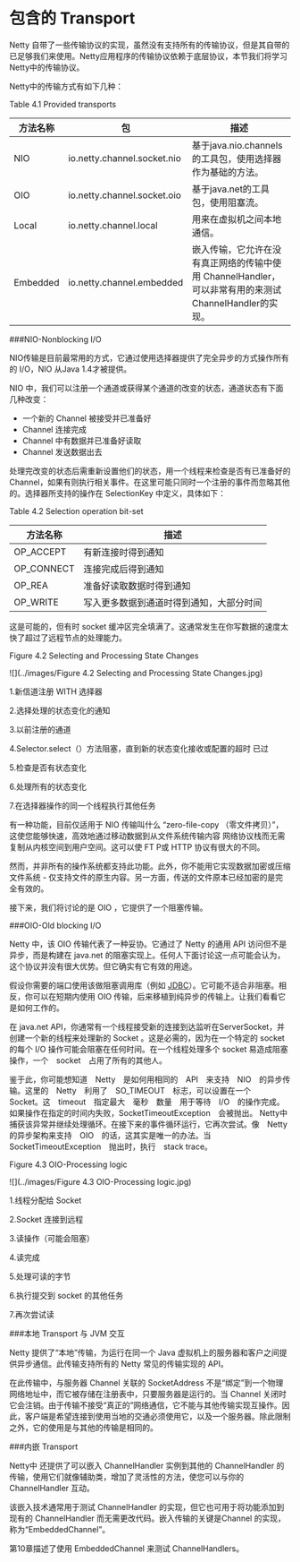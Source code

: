 包含的 Transport
=====

Netty 自带了一些传输协议的实现，虽然没有支持所有的传输协议，但是其自带的已足够我们来使用。Netty应用程序的传输协议依赖于底层协议，本节我们将学习Netty中的传输协议。

Netty中的传输方式有如下几种：

Table 4.1 Provided transports

方法名称     |包 |描述 
-------- | ------- |--- 
NIO|io.netty.channel.socket.nio|基于java.nio.channels的工具包，使用选择器作为基础的方法。
OIO|io.netty.channel.socket.oio|基于java.net的工具包，使用阻塞流。
Local|io.netty.channel.local|用来在虚拟机之间本地通信。
Embedded|io.netty.channel.embedded|嵌入传输，它允许在没有真正网络的传输中使用 ChannelHandler，可以非常有用的来测试ChannelHandler的实现。

###NIO-Nonblocking I/O 


NIO传输是目前最常用的方式，它通过使用选择器提供了完全异步的方式操作所有的 I/O，NIO 从Java 1.4才被提供。

NIO 中，我们可以注册一个通道或获得某个通道的改变的状态，通道状态有下面几种改变：

* 一个新的 Channel 被接受并已准备好
* Channel 连接完成
* Channel 中有数据并已准备好读取
* Channel 发送数据出去
        
处理完改变的状态后需重新设置他们的状态，用一个线程来检查是否有已准备好的 Channel，如果有则执行相关事件。在这里可能只同时一个注册的事件而忽略其他的。选择器所支持的操作在 SelectionKey 中定义，具体如下：

Table 4.2 Selection operation bit-set

方法名称  |描述 
-------- |--- 
OP_ACCEPT | 有新连接时得到通知
OP_CONNECT | 连接完成后得到通知
OP_REA | 准备好读取数据时得到通知
OP_WRITE | 写入更多数据到通道时得到通知，大部分时间
这是可能的，但有时 socket 缓冲区完全填满了。这通常发生在你写数据的速度太快了超过了远程节点的处理能力。

Figure 4.2 Selecting and Processing State Changes

![](../images/Figure 4.2 Selecting and Processing State Changes.jpg)

1.新信道注册 WITH 选择器

2.选择处理的状态变化的通知

3.以前注册的通道

4.Selector.select（）方法阻塞，直到新的状态变化接收或配置的超时
已过

5.检查是否有状态变化

6.处理所有的状态变化

7.在选择器操作的同一个线程执行其他任务

有一种功能，目前仅适用于 NIO 传输叫什么 “zero-file-copy （零文件拷贝）”，这使您能够快速，高效地通过移动数据到从文件系统传输内容
网络协议栈而无需复制从内核空间到用户空间。这可以使 FT P或 HTTP 协议有很大的不同。

然而，并非所有的操作系统都支持此功能。此外，你不能用它实现数据加密或压缩文件系统 - 仅支持文件的原生内容。另一方面，传送的文件原本已经加密的是完全有效的。

接下来，我们将讨论的是 OIO ，它提供了一个阻塞传输。

###OIO-Old blocking I/O

Netty 中，该 OIO 传输代表了一种妥协。它通过了 Netty 的通用 API 访问但不是异步，而是构建在 java.net 的阻塞实现上。任何人下面讨论这一点可能会认为，这个协议并没有很大优势。但它确实有它有效的用途。

假设你需要的端口使用该做阻塞调用库（例如 [JDBC](http://www.oracle.com/technetwork/java/javase/jdbc/index.html)）。它可能不适合非阻塞。相反，你可以在短期内使用 OIO 传输，后来移植到纯异步的传输上。让我们看看它是如何工作的。

在 java.net API，你通常有一个线程接受新的连接到达监听在ServerSocket，并创建一个新的线程来处理新的 Socket 。这是必需的，因为在一个特定的 socket的每个 I/O 操作可能会阻塞在任何时间。在一个线程处理多个 socket 易造成阻塞操作，一个　socket　占用了所有的其他人。

鉴于此，你可能想知道　Netty　是如何用相同的　API　来支持　NIO　的异步传输。这里的　Netty　利用了　SO_TIMEOUT　标志，可以设置在一个　Socket。这　timeout　指定最大　毫秒　数量　用于等待　I/O　的操作完成。如果操作在指定的时间内失败，SocketTimeoutException　会被抛出。 Netty中捕获该异常并继续处理循环。在接下来的事件循环运行，它再次尝试。像　Netty　的异步架构来支持　OIO　的话，这其实是唯一的办法。当SocketTimeoutException　抛出时，执行　stack trace。

Figure 4.3 OIO-Processing logic

![](../images/Figure 4.3 OIO-Processing logic.jpg)

1.线程分配给 Socket

2.Socket 连接到远程

3.读操作（可能会阻塞）

4.读完成

5.处理可读的字节
 
6.执行提交到 socket 的其他任务

7.再次尝试读

###本地 Transport 与 JVM 交互 

Netty 提供了“本地”传输，为运行在同一个 Java 虚拟机上的服务器和客户之间提供异步通信。此传输支持所有的 Netty 常见的传输实现的 API。

在此传输中，与服务器 Channel 关联的 SocketAddress 不是“绑定”到一个物理网络地址中，而它被存储在注册表中，只要服务器是运行的。当 Channel 关闭时它会注销。由于传输不接受“真正的”网络通信，它不能与其他传输实现互操作。因此，客户端是希望连接到使用当地的交通必须使用它，以及一个服务器。除此限制之外，它的使用是与其他的传输是相同的。

###内嵌 Transport 

Netty中 还提供了可以嵌入 ChannelHandler 实例到其他的 ChannelHandler 的传输，使用它们就像辅助类，增加了灵活性的方法，使您可以与你的 ChannelHandler 互动。

该嵌入技术通常用于测试 ChannelHandler 的实现，但它也可用于将功能添加到现有的 ChannelHandler 而无需更改代码。嵌入传输的关键是Channel 的实现，称为“EmbeddedChannel”。

第10章描述了使用 EmbeddedChannel 来测试 ChannelHandlers。